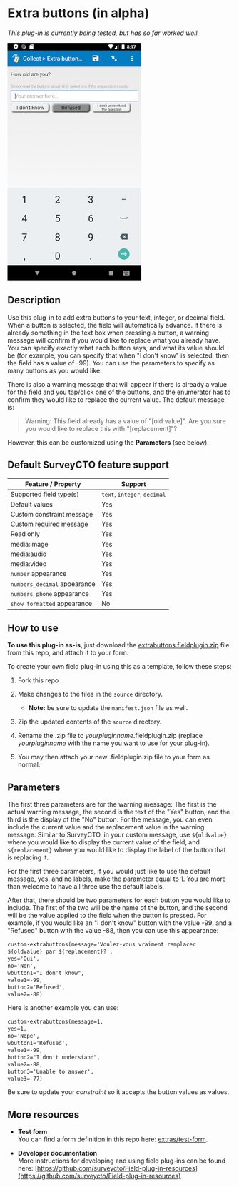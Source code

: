 # Extra buttons (in alpha)

*This plug-in is currently being tested, but has so far worked well.*

![Category buttons](extras/extra-buttons.png)

## Description

Use this plug-in to add extra buttons to your text, integer, or decimal field. When a button is selected, the field will automatically advance. If there is already something in the text box when pressing a button, a warning message will confirm if you would like to replace what you already have. You can specify exactly what each button says, and what its value should be (for example, you can specify that when "I don't know" is selected, then the field has a value of -99). You can use the parameters to specify as many buttons as you would like.

There is also a warning message that will appear if there is already a value for the field and you tap/click one of the buttons, and the enumerator has to confirm they would like to replace the current value. The default message is:
>Warning: This field already has a value of "[old value]". Are you sure you would like to replace this with "[replacement]"?

However, this can be customized using the **Parameters** (see below).


## Default SurveyCTO feature support

| Feature / Property | Support |
| --- | --- |
| Supported field type(s) | `text`, `integer`, `decimal`|
| Default values | Yes |
| Custom constraint message | Yes |
| Custom required message | Yes |
| Read only | Yes |
| media:image | Yes |
| media:audio | Yes |
| media:video | Yes |
| `number` appearance | Yes |
| `numbers_decimal` appearance | Yes |
| `numbers_phone` appearance | Yes |
| `show_formatted` appearance | No |

## How to use

**To use this plug-in as-is**, just download the [extrabuttons.fieldplugin.zip](extrabuttons.fieldplugin.zip) file from this repo, and attach it to your form.

To create your own field plug-in using this as a template, follow these steps:

1. Fork this repo
1. Make changes to the files in the `source` directory.

    * **Note:** be sure to update the `manifest.json` file as well.

1. Zip the updated contents of the `source` directory.
1. Rename the .zip file to *yourpluginname*.fieldplugin.zip (replace *yourpluginname* with the name you want to use for your plug-in).
1. You may then attach your new .fieldplugin.zip file to your form as normal.

## Parameters

The first three parameters are for the warning message: The first is the actual warning message, the second is the text of the "Yes" button, and the third is the display of the "No" button. For the message, you can even include the current value and the replacement value in the warning message. Similar to SurveyCTO, in your custom message, use `${oldvalue}` where you would like to display the current value of the field, and `${replacement}` where you would like to display the label of the button that is replacing it.

For the first three parameters, if you would just like to use the default message, yes, and no labels, make the parameter equal to 1. You are more than welcome to have all three use the default labels.

After that, there should be two parameters for each button you would like to include. The first of the two will be the name of the button, and the second will be the value applied to the field when the button is pressed. For example, if you would like an "I don't know" button with the value -99, and a "Refused" button with the value -88, then you can use this appearance:

    custom-extrabuttons(message='Voulez-vous vraiment remplacer ${oldvalue} par ${replacement}?',
    yes='Oui',
    no='Non',
    wbutton1="I don't know",
    value1=-99,
    button2='Refused',
    value2=-88)

Here is another example you can use:

    custom-extrabuttons(message=1,
    yes=1,
    no='Nope',
    wbutton1='Refused',
    value1=-99,
    button2="I don't understand",
    value2=-88,
    button3='Unable to answer',
    value3=-77)

Be sure to update your *constraint* so it accepts the button values as values.

## More resources

* **Test form**  
You can find a form definition in this repo here: [extras/test-form](extras/test-form).

* **Developer documentation**  
More instructions for developing and using field plug-ins can be found here: [https://github.com/surveycto/Field-plug-in-resources](https://github.com/surveycto/Field-plug-in-resources)